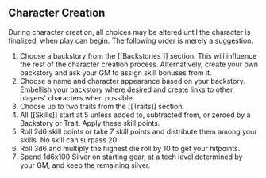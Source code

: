 Character Creation
---

During character creation, all choices may be altered until the character is finalized, when play can begin. The following order is merely a suggestion.

1. Choose a backstory from the [[Backstories ]] section. This will influence the rest of the character creation process. Alternatively, create your own backstory and ask your GM to assign skill bonuses from it.
2. Choose a name and character appearance based on your backstory. Embellish your backstory where desired and create links to other players' characters when possible.
3. Choose up to two traits from the [[Traits]] section.
4. All [[Skills]] start at 5 unless added to, subtracted from, or zeroed by a Backstory or Trait. Apply these skill points.
5. Roll 2d6 skill points or take 7 skill points and distribute them among your skills. No skill can surpass 20.
6. Roll 3d6 and multiply the highest die roll by 10 to get your hitpoints.
7. Spend 1d6x100 Silver on starting gear, at a tech level determined by your GM, and keep the remaining silver.
